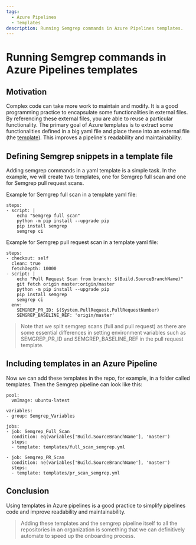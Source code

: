 ```yaml
---
tags:
  - Azure Pipelines
  - Templates
description: Running Semgrep commands in Azure Pipelines templates.
---
```

# Running Semgrep commands in Azure Pipelines templates 

## Motivation

Complex code can take more work to maintain and modify. It is a good programming practice to encapsulate some functionalities in external files. By referencing these external files, you are able to reuse a particular functionality.
The primary goal of Azure templates is to extract some functionalities defined in a big yaml file and place these into an external file (the [template](https://learn.microsoft.com/en-us/azure/devops/pipelines/process/templates?view=azure-devops)). This improves a pipeline's readability and maintainability.

## Defining Semgrep snippets in a template file

Adding semgrep commands in a yaml template is a simple task. In the example, we will create two templates, one for Semgrep full scan and one for Semgrep pull request scans.

Example for Semgrep full scan in a template yaml file:
``````
steps:
- script: |
    echo "Semgrep full scan"
    python -m pip install --upgrade pip
    pip install semgrep
    semgrep ci
``````

Example for Semgrep pull request scan in a template yaml file:
``````
steps:
- checkout: self
  clean: true
  fetchDepth: 10000
- script: |
    echo "Pull Request Scan from branch: $(Build.SourceBranchName)"
    git fetch origin master:origin/master
    python -m pip install --upgrade pip
    pip install semgrep
    semgrep ci
  env:
    SEMGREP_PR_ID: $(System.PullRequest.PullRequestNumber)
    SEMGREP_BASELINE_REF: 'origin/master'
``````

> Note that we split semgrep scans (full and pull request) as there are some essential differences in setting environment variables such as SEMGREP_PR_ID and SEMGREP_BASELINE_REF in the pull request template.

## Including templates in an Azure Pipeline

Now we can add these templates in the repo, for example, in a folder called templates.
Then the Semgrep pipeline can look like this:

``````
pool:
  vmImage: ubuntu-latest

variables:
- group: Semgrep_Variables

jobs:
- job: Semgrep_Full_Scan
  condition: eq(variables['Build.SourceBranchName'], 'master')
  steps:
  - template: templates/full_scan_semgrep.yml

- job: Semgrep_PR_Scan
  condition: ne(variables['Build.SourceBranchName'], 'master')
  steps:
  - template: templates/pr_scan_semgrep.yml
``````

## Conclusion

Using templates in Azure pipelines is a good practice to simplify pipelines code and improve readability and maintainability.
> Adding these templates and the semgrep pipeline itself to all the repositories in an organization is something that we can definitively automate to speed up the onboarding process. 
   

